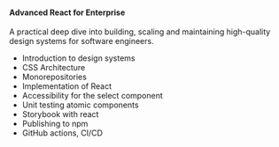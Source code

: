 #### Advanced React for Enterprise

A practical deep dive into building, scaling and maintaining high-quality design systems for software engineers.

* Introduction to design systems
* CSS Architecture
* Monorepositories
* Implementation of React
* Accessibility for the select component
* Unit testing atomic components
* Storybook with react
* Publishing to npm
* GitHub actions, CI/CD